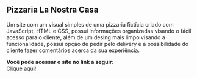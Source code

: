 ## Pizzaria La Nostra Casa

Um site com um visual simples de uma pizzaria fictícia criado com JavaScript, HTML e CSS, possui informações organizadas visando o fácil acesso para o cliente, além de um desing mais limpo visando a funcionalidade, possui opção de pedir pelo delivery e a possibilidade do cliente fazer comentários acerca da sua experiência.

**Você pode acessar o site no link a seguir:** <br>
[Clique aqui!](https://daik-fnd.github.io/pizzaria-la-nostra-casa/index.html)
